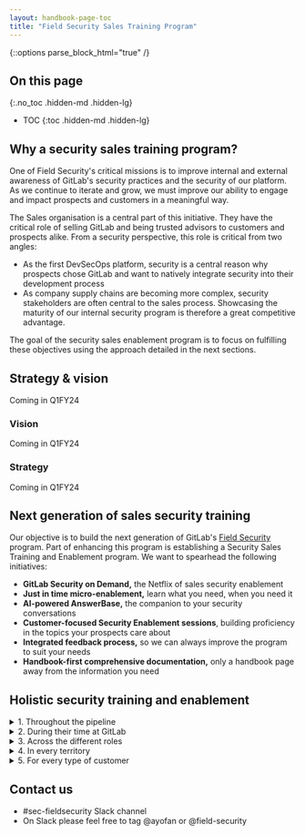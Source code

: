 ```yaml
---
layout: handbook-page-toc
title: "Field Security Sales Training Program"
---
```


{::options parse_block_html="true" /}

## On this page
{:.no_toc .hidden-md .hidden-lg}
 
- TOC
{:toc .hidden-md .hidden-lg}


## Why a security sales training program?

One of Field Security's critical missions is to improve internal and external awareness of GitLab's security practices and the security of our platform. As we continue to iterate and grow, we must improve our ability to engage and impact prospects and customers in a meaningful way. 

The Sales organisation is a central part of this initiative. They have the critical role of selling GitLab and being trusted advisors to customers and prospects alike. From a security perspective, this role is critical from two angles:

* As the first DevSecOps platform, security is a central reason why prospects chose GitLab and want to natively integrate security into their development process
* As company supply chains are becoming more complex, security stakeholders are often central to the sales process. Showcasing the maturity of our internal security program is therefore a great competitive advantage.

The goal of the security sales enablement program is to focus on fulfilling these objectives using the approach detailed in the next sections.

## Strategy & vision

Coming in Q1FY24

### Vision

Coming in Q1FY24

### Strategy

Coming in Q1FY24

## Next generation of sales security training

Our objective is to build the next generation of GitLab's [Field Security](https://about.gitlab.com/handbook/security/security-assurance/field-security/) program. Part of enhancing this program is establishing a Security Sales Training and Enablement program. We want to spearhead the following initiatives:  

* **GitLab Security on Demand,** the Netflix of sales security enablement
* **Just in time micro-enablement,** learn what you need, when you need it
* **AI-powered AnswerBase,** the companion to your security conversations
* **Customer-focused Security Enablement sessions**, building proficiency in the topics your prospects care about
* **Integrated feedback process,** so we can always improve the program to suit your needs
* **Handbook-first comprehensive documentation,** only a handbook page away from the information you need

## Holistic security training and enablement 

<details>
<summary markdown="span">1. Throughout the pipeline</summary>

- **At the discovery stage**
- **During scoping discussions**
- **With the technical evaluation**
- **When drafting the proposal**
- **In the negotiation stage**

</details>

<details>
<summary markdown="span">2. During their time at GitLab</summary>

- **Before they join GitLab**
- **During the onboarding process**
  - Sales Quick Start
  - 30-60-90
- **At each milestone of their career at GitLab**
  - After a promotion
  - When expanding territory

</details>

<details>
<summary markdown="span">3. Across the different roles</summary>

- **SDR/BDR**
- **Account Executives**
- **Strategic Account Leaders**
- **Solutions Architect**
- **Customer Success Managers**
- **Professional Services**
- **Support Roles**
  - Legal
  - Product Marketing

</details>

<details>
<summary markdown="span">4. In every territory</summary>

- **EMEA**
- **APAC**
- **AMER**
- **Dedicated Markets**

</details>

<details>
<summary markdown="span">5. For every type of customer</summary>

- **SMB**
- **Mid-Market**
- **Enterprise**
- **Public Sector**

</details>


## Contact us

* #sec-fieldsecurity Slack channel
* On Slack please feel free to tag @ayofan or @field-security 
